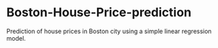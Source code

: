 # Boston-House-Price-prediction
Prediction of house prices in Boston city using a simple linear regression model.

